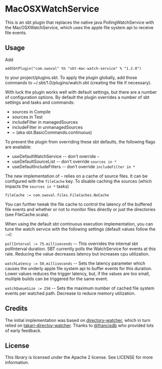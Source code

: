 MacOSXWatchService
===
This is an sbt plugin that replaces the native java PollingWatchService with the MacOSXWatchService, which uses the apple file system api to receive file events.

Usage
---
Add
```
addSbtPlugin("com.swoval" %% "sbt-mac-watch-service" % "1.2.0")
```
to your project/plugins.sbt. To apply the plugin globally, add those commands to ~/.sbt/1.0/plugins/watch.sbt (creating the file if necessary).

With luck the plugin works well with default settings, but there are a number of configuration options. By default the plugin overrides a number of sbt settings and tasks and commands:
* sources in Compile
* sources in Test
* includeFilter in managedSources
* includeFilter in unmanagedSources
* ~ (aka sbt.BasicCommands.continuous)

To prevent the plugin from overriding these sbt defaults, the following flags are available:
* useDefaultWatchService -- don't override `~`
* useDefaultSourceList -- don't override `sources in *`
* useDefaultIncludeFilters -- don't override `includeFilter in *`

The new implementation of `~` relies on a cache of source files. It can be configured with the `fileCache` key. To disable caching the sources (which impacts the `sources in *` tasks)

`fileCache := com.swoval.files.FileCaches.NoCache`

You can further tweak the file cache to control the latency of the buffered file events and whether or not to monitor files directly or just the directories (see FileCache.scala).

When using the default sbt continuous execution implementation, you can tune the watch service with the following settings (default values follow the `:=`):

`pollInterval := 75.milliseconds` -- This overrides the internal sbt pollInterval duration. SBT currently polls the WatchService for events at this rate. Reducing the value decreases latency but increases cpu utilization.

`watchLatency := 50.milliseconds` -- Sets the latency parameter which causes the underly apple file system api to buffer events for this duration. Lower values reduces the trigger latency, but, if the values are too small, multiple builds can be triggered for the same event.

`watchQueueSize := 256` -- Sets the maximum number of cached file system events per watched path. Decrease to reduce memory utilization.

Credits
---
The initial implementation was based on [directory-watcher](https://github.com/gmethvin/directory-watcher), which in turn relied on [takari-directoy-watcher](https://github.com/takari/directory-watcher). Thanks to [@francisdb](https://github.com/francisdb) who provided lots of early feedback.

License
---
This library is licensed under the Apache 2 license. See LICENSE for more information.
